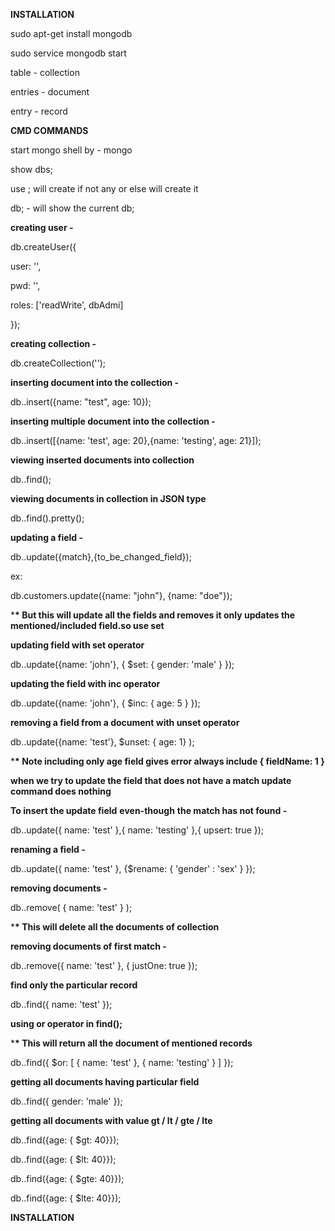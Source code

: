 **INSTALLATION**

sudo apt-get install mongodb

sudo service mongodb start

 

table - collection

entries - document

entry - record

 

**CMD COMMANDS**

start mongo shell by - mongo

show dbs;

use <dbName>; will create if not any or else will create it

db; - will show the current db;

 

**creating user -** 

db.createUser({

  user: '<name>',

  pwd: '<pwd>',

  roles: ['readWrite', dbAdmi]

});

 

**creating collection -** 

db.createCollection('<collectionName>');

**inserting document into the collection -** 

db.<collectionName>.insert({name: "test", age: 10});

**inserting multiple document into the collection -** 

db.<collectionName>.insert([{name: 'test', age: 20},{name: 'testing', age: 21}]);

**viewing inserted documents into collection**

db.<collectionName>.find(); 

 

**viewing documents in collection in JSON type**

db.<collectionName>.find().pretty();

**updating a field -** 

db.<collectionName>.update({match},{to_be_changed_field});

ex:

db.customers.update({name: "john"}, {name: "doe"});

***\* But this will update all the fields and removes it only updates the mentioned/included field.so use set**

**updating field with set operator**

db.<collectionName>.update({name: 'john'}, { $set: { gender: 'male' } });

**updating the field with inc operator**

db.<collectionName>.update({name: 'john'}, { $inc: { age: 5 } });

**removing a field from a document with unset operator**

db.<collectionName>.update({name: 'test'}, $unset: { age: 1} );

***\* Note including only age field gives error always include { fieldName: 1 }**

 

**when we try to update the field that does not have a match update command does nothing**

**To insert the update field** **even-though** **the match has not found -** 

db.<collectionName>.update({ name: 'test' },{ name: 'testing' },{ upsert: true });

**renaming a field -** 

db.<collectionName>.update({ name: 'test' }, {$rename: { 'gender' : 'sex' } });

**removing documents -** 

db.<collectionName>.remove( { name: 'test' } );

***\* This will delete all the documents of collection**

 

**removing documents of first match -** 

db.<collectionName>.remove({ name: 'test' }, { justOne: true });

**find only the particular record**

db.<collectionName>.find({ name: 'test' });

**using or operator in find();**

***\* This will return all the document of mentioned records**

db.<collectionName>.find({ $or: [ { name: 'test' }, { name: 'testing' } ] });

**getting all documents having particular field**

db.<collectionName>.find({ gender: 'male' });

**getting all documents with value gt / lt / gte / lte**

db.<collectionName>.find({age: { $gt: 40}});

db.<collectionName>.find({age: { $lt: 40}});

db.<collectionName>.find({age: { $gte: 40}});

db.<collectionName>.find({age: { $lte: 40}});

 

 

 

 

 

 

 

 **INSTALLATION**

 

 

 

 